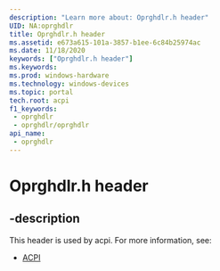 ```yaml
---
description: "Learn more about: Oprghdlr.h header"
UID: NA:oprghdlr
title: Oprghdlr.h header
ms.assetid: e673a615-101a-3857-b1ee-6c84b25974ac
ms.date: 11/18/2020
keywords: ["Oprghdlr.h header"]
ms.keywords: 
ms.prod: windows-hardware
ms.technology: windows-devices
ms.topic: portal
tech.root: acpi
f1_keywords:
 - oprghdlr
 - oprghdlr/oprghdlr
api_name:
 - oprghdlr
---
```


# Oprghdlr.h header


## -description

This header is used by acpi. For more information, see:

- [ACPI](../_acpi/index.md)<br><br>

